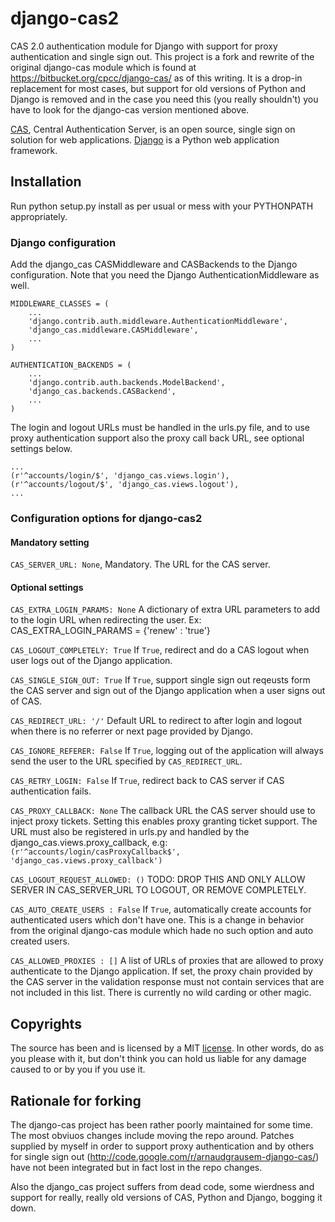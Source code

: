 django-cas2
===========

CAS 2.0 authentication module for Django with support for proxy authentication
and single sign out. This project is a fork and rewrite of the original django-cas
module which is found at https://bitbucket.org/cpcc/django-cas/ as of this writing.
It is a drop-in replacement for most cases, but support for old versions of Python
and Django is removed and in the case you need this (you really shouldn't) you
have to look for the django-cas version mentioned above. 

[CAS](http://www.jasig.org/cas), Central Authentication Server, is an open source, 
single sign on solution for web applications. [Django](http://www.djangoproject.com/)
is a Python web application framework.  

## Installation

Run python setup.py install as per usual or mess with your PYTHONPATH appropriately.

### Django configuration

Add the django_cas CASMiddleware and CASBackends to the Django configuration. Note
that you need the Django AuthenticationMiddleware as well.

```
MIDDLEWARE_CLASSES = (
	...
    'django.contrib.auth.middleware.AuthenticationMiddleware',
    'django_cas.middleware.CASMiddleware',
    ...
)

AUTHENTICATION_BACKENDS = (
	...
    'django.contrib.auth.backends.ModelBackend',
    'django_cas.backends.CASBackend',
    ...
)
```

The login and logout URLs must be handled in the urls.py file, and to use proxy authentication
support also the proxy call back URL, see optional settings below.

```
...
(r'^accounts/login/$', 'django_cas.views.login'),
(r'^accounts/logout/$', 'django_cas.views.logout'),
...
```


### Configuration options for django-cas2

#### Mandatory setting

`CAS_SERVER_URL: None`,
	Mandatory. The URL for the CAS server.

#### Optional settings

`CAS_EXTRA_LOGIN_PARAMS: None`
	A dictionary of extra URL parameters to add to the login URL when redirecting the user.
	Ex: CAS_EXTRA_LOGIN_PARAMS = {'renew' : 'true'}

`CAS_LOGOUT_COMPLETELY: True`
	If `True`, redirect and do a CAS logout when user logs out of the Django application.

`CAS_SINGLE_SIGN_OUT: True`
	If `True`, support single sign out reqeusts form the CAS server and sign out of the
	Django application when a user signs out of CAS.

`CAS_REDIRECT_URL: '/'`
	Default URL to redirect to after login and logout when there is no referrer or next
	page provided by Django.

`CAS_IGNORE_REFERER: False`
	If `True`, logging out of the application will always send the user to the URL specified by `CAS_REDIRECT_URL`.

`CAS_RETRY_LOGIN: False`
	If `True`, redirect back to CAS server if CAS authentication fails.

`CAS_PROXY_CALLBACK: None`
	The callback URL the CAS server should use to inject proxy tickets. Setting this enables
	proxy granting ticket support. The URL must also be registered in urls.py and handled
	by the django_cas.views.proxy_callback, e.g:
    `(r'^accounts/login/casProxyCallback$', 'django_cas.views.proxy_callback')`
	
`CAS_LOGOUT_REQUEST_ALLOWED: ()`
	TODO: DROP THIS AND ONLY ALLOW SERVER IN CAS_SERVER_URL TO LOGOUT, OR REMOVE COMPLETELY.

`CAS_AUTO_CREATE_USERS : False`
	If `True`, automatically create accounts for authenticated users which don't have one. This
	is a change in behavior from the original django-cas module which hade no such option and
	auto created users.

`CAS_ALLOWED_PROXIES : []`
	A list of URLs of proxies that are allowed to proxy authenticate to the Django application.
	If set, the proxy chain provided by the CAS server in the validation response must not contain
	services that are not included in this list. There is currently no wild carding or other magic.

## Copyrights

The source has been and is licensed by a MIT [license](LICENCE.md). In other words, do as you please with
it, but don't think you can hold us liable for any damage caused to or by you if you use it.

## Rationale for forking

The django-cas project has been rather poorly maintained for some time. The most obviuos changes
include moving the repo around. Patches supplied by myself in order to support proxy authentication
and by others for single sign out (http://code.google.com/r/arnaudgrausem-django-cas/) have 
not been integrated but in fact lost in the repo changes.

Also the django_cas project suffers from dead code, some wierdness and support for really, 
really old versions of CAS, Python and Django, bogging it down.

